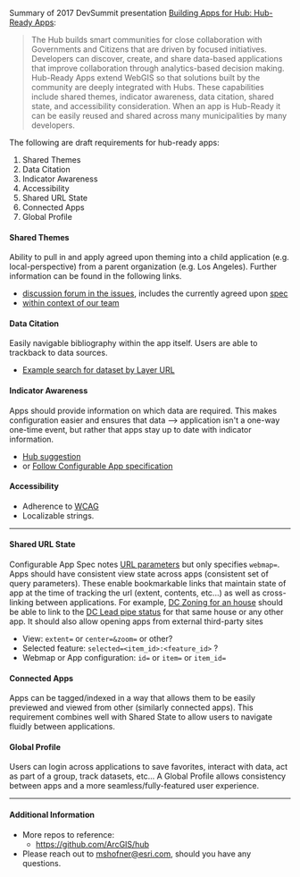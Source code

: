 Summary of 2017 DevSummit presentation [Building Apps for Hub: Hub-Ready Apps](http://proceedings.esri.com/library/userconf/devsummit17/papers/dev_int_242.pdf):

>The Hub builds smart communities for close collaboration with Governments and Citizens that are driven by focused initiatives. Developers can discover, create, and share data-based applications that improve collaboration through analytics-based decision making. Hub-Ready Apps extend WebGIS so that solutions built by the community are deeply integrated with Hubs. These capabilities include shared themes, indicator awareness, data citation, shared state, and accessibility consideration. When an app is Hub-Ready it can be easily reused and shared across many municipalities by many developers.

The following are draft requirements for hub-ready apps:

1. Shared Themes
1. Data Citation
1. Indicator Awareness
1. Accessibility
1. Shared URL State
1. Connected Apps
1. Global Profile

#### Shared Themes
Ability to pull in and apply agreed upon theming into a child application (e.g. local-perspective) from a parent organization (e.g. Los Angeles).
Further information can be found in the following links.

- [discussion forum in the issues](https://github.com/ArcGIS/arcgis-theme), includes the currently agreed upon [spec](https://github.com/ArcGIS/arcgis-theme/issues/7)
- [within context of our team](https://github.com/ArcGIS/Hub/issues/47 )

#### Data Citation

Easily navigable bibliography within the app itself. Users are able to trackback to data sources.

- [Example search for dataset by Layer URL](https://opendata.arcgis.com/api/v2/datasets?include=sites&filter[url]=http://maps2.dcgis.dc.gov/dcgis/rest/services/DCGIS_DATA/Public_Service_WebMercator/MapServer/27)

#### Indicator Awareness

Apps should provide information on which data are required. This makes configuration easier and ensures that data --> application isn't a one-way one-time event, but rather that apps stay up to date with indicator information.

- [Hub suggestion](https://github.com/ArcGIS/Hub/issues/48)
- or [Follow Configurable App specification](http://doc.arcgis.com/en/arcgis-online/create-maps/configurable-templates.htm)

#### Accessibility

- Adherence to [WCAG](https://www.w3.org/WAI/intro/wcag.php)
- Localizable strings.

--------------------------------------------------------------------------

#### Shared URL State

Configurable App Spec notes [URL parameters](http://doc.arcgis.com/en/arcgis-online/create-maps/create-app-templates.htm#ESRI_SECTION1_E383AB1F754746D19C8BF0251D22B54C) but only specifies `webmap=`. Apps should have consistent view state across apps (consistent set of query parameters). These enable bookmarkable links that maintain state of app at the time of tracking the url (extent, contents, etc...) as well as cross-linking between applications. For example, [DC Zoning for an house](http://maps.dcoz.dc.gov/zr16/#l=19&x=-8575669.181649944&y=4707024.994399112&mms=18!26!21!24!22!19!4!8!1!2&dcb=0) should be able to link to the [DC Lead pipe status](https://geo.dcwater.com/Lead/) for that same house or any other app. It should also allow opening apps from external third-party sites

- View: `extent=` or `center=&zoom=` or other?
- Selected feature: `selected=<item_id>:<feature_id>` ?
- Webmap or App configuration: `id=` or `item=` or `item_id=`

#### Connected Apps
Apps can be tagged/indexed in a way that allows them to be easily previewed and viewed from other (similarly connected apps). This requirement combines well with Shared State to allow users to navigate fluidly between applications.

#### Global Profile
Users can login across applications to save favorites, interact with data, act as part of a group, track datasets, etc... A Global Profile allows consistency between apps and a more seamless/fully-featured user experience.

---------------------

#### Additional Information

- More repos to reference:
  - https://github.com/ArcGIS/hub
- Please reach out to mshofner@esri.com, should you have any questions.
